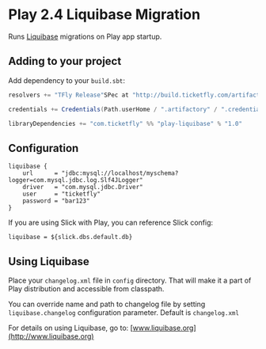 # Play 2.4 Liquibase Migration

Runs [Liquibase](http://www.liquibase.org) migrations on Play app startup.

## Adding to your project

Add dependency to your `build.sbt`:

```scala
resolvers += "TFly Release"SPec at "http://build.ticketfly.com/artifactory/libs-release"

credentials += Credentials(Path.userHome / ".artifactory" / ".credentials")

libraryDependencies += "com.ticketfly" %% "play-liquibase" % "1.0"
```

## Configuration

```
liquibase {
    url      = "jdbc:mysql://localhost/myschema?logger=com.mysql.jdbc.log.Slf4JLogger"
    driver   = "com.mysql.jdbc.Driver"
    user     = "ticketfly"
    password = "bar123"
}

```

If you are using Slick with Play, you can reference Slick config:

```
liquibase = ${slick.dbs.default.db}
```


## Using Liquibase

Place your `changelog.xml` file in `config` directory. That will make it a part of Play distribution and accessible from classpath.

You can override name and path to changelog file by setting `liquibase.changelog` configuration parameter. Default is `changelog.xml`

For details on using Liquibase, go to: [www.liquibase.org](http://www.liquibase.org)
